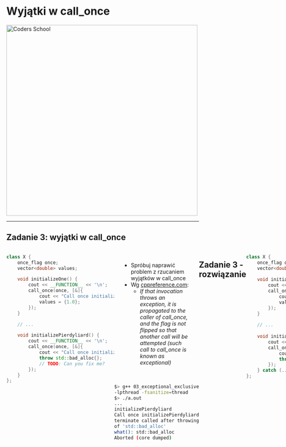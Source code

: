 <!-- .slide: data-background="#111111" -->

# Wyjątki w call_once

<a href="https://coders.school">
    <img width="500" data-src="../coders_school_logo.png" alt="Coders School" class="plain">
</a>

___
<!-- .slide: style="font-size: .83em" -->

## Zadanie 3: wyjątki w call_once

<div style="display: flex;">

<div style="width: 56%;">

```c++
class X {
    once_flag once;
    vector<double> values;

    void initializeOne() {
        cout << __FUNCTION__ << '\n';
        call_once(once, [&]{
            cout << "Call once initializeOne\n";
            values = {1.0};
        });
    }

    // ...

    void initializePierdyliard() {
        cout << __FUNCTION__ << '\n';
        call_once(once, [&]{
            cout << "Call once initializePierdyliard\n";
            throw std::bad_alloc{};
            // TODO: Can you fix me?
        });
    }
};
```
<!-- .element: class="fragment fade-in" -->
</div>

<div style="width: 44%;">

<div style="padding: 20px;">

* <!-- .element: class="fragment fade-in" --> Spróbuj naprawić problem z rzucaniem wyjątków w call_once
* <!-- .element: class="fragment fade-in" --> Wg <a href="https://en.cppreference.com/w/cpp/thread/call_once">cppreference.com</a>:
  * <!-- .element: class="fragment fade-in" --> <i>If that invocation throws an exception, it is propagated to the caller of call_once, and the flag is not flipped so that another call will be attempted (such call to call_once is known as exceptional)</i>

</div>

```bash
$> g++ 03_exceptional_exclusive_calls.cpp
-lpthread -fsanitize=thread
$> ./a.out
...
initializePierdyliard
Call once initializePierdyliard
terminate called after throwing an instance
of 'std::bad_alloc'
what(): std::bad_alloc
Aborted (core dumped)
```
<!-- .element: class="fragment fade-in" -->

</div>

___
<!-- .slide: style="font-size: .85em" -->

## Zadanie 3 - rozwiązanie

<div style="display: flex;">

<div style="width: 57%;">

```c++
class X {
    once_flag once;
    vector<double> values;
    
    void initializeOne() {
        cout << __FUNCTION__ << '\n';
        call_once(once, [&]{
            cout << "Call once initializeOne\n";
            values = {1.0};
        });
    }
    
    // ...
    
    void initializePierdyliard() try {
        cout << __FUNCTION__ << '\n';
        call_once(once, [&]{
            cout << "Call once initializePierdyliard\n";
            throw std::bad_alloc{};
        });
    } catch (...) { /* ignore exceptions */ }
};
```
<!-- .element: class="fragment fade-in" -->
</div>

<div style="width: 43%;">

<div style="padding: 20px;">

* <!-- .element: class="fragment fade-in" --> Spróbuj naprawić problem z rzucaniem wyjątków w call_once
* <!-- .element: class="fragment fade-in" --> Wg <a href="https://en.cppreference.com/w/cpp/thread/call_once">cppreference.com</a>:
  * <!-- .element: class="fragment fade-in" --> If that invocation throws an exception, it is propagated to the caller of call_once, and the flag is not flipped so that another call will be attempted (such call to call_once is known as exceptional)

* <!-- .element: class="fragment fade-in" -->  <b>NIE DA SIĘ! (Przynajmniej u mnie 🙂)</b>

</div>

```bash
$> g++ 03_exceptional_exclusive_calls.cpp
-lpthread -fsanitize=thread
$> ./a.out
...
initializePierdyliard
Call once initializePierdyliard
initializeOne
(hang up)
```
<!-- .element: class="fragment fade-in" -->

</div>

___
<!-- .slide: style="color: #555" -->

## Wyjątki w call_once – bug w implementacji biblioteki standardowej

* Jeśli once_flag jest w stanie "wywołana", call_once natychmiast zwraca - return (passive call)
* <!-- .element: style="color: #fff" --> Jeśli once_flag jest w stanie "nie wywołana", call_once wykonuje przekazaną funkcję, przekazując do niej dalsze argumenty (active call)
  * Jeśli funkcja rzuci wyjątkiem to jest on propagowany dalej, a `once_flag` nie zostaje ustawiona w stanie "wywołana" (exceptional call), więc inny `call_once` może zostać wywołany <span style="color: #f33">(przynajmniej w teorii 🙂) – [bug w implementacji](https://github.com/PaddlePaddle/Paddle/issues/6681), [przykład na cppreference.com](https://en.cppreference.com/w/cpp/thread/call_once#Example) też nie działa, podobno działa w MSVC (Visual Studio Compiler)</span>
  * <!-- .element: style="color: #555" --> Jeśli funkcja zakończy się normalnie, once_flag zostaje ustawiona w stan "wywołana" (returning call). Gwarantowane jest, że wszystkie inne wywołania będą pasywne.
* Kilka aktywnych zawołań na tej samej fladze once_flag jest kolejkowanych.
* Jeśli tej samej flagi używamy do współbieżnych wywołań różnych funkcji, to nie jest wyspecyfikowane, która funkcja zostanie zawołana.

___
<!-- .slide: style="color: #bbb" -->

## Przydatne linki

* <!-- .element: class="fragment fade-in" --> <a href="http://www.open-std.org/jtc1/sc22/wg21/docs/papers/2007/n2393.html">C++ Atomic Types and Operations (C++ Standard)</a>
* <!-- .element: class="fragment fade-in" --> <a href="https://en.cppreference.com/w/cpp/language/memory_model">C++ Memory model on cppreference.com</a>
* <!-- .element: class="fragment fade-in" --> <a href="https://en.cppreference.com/w/cpp/atomic/memory_order">std::memory_order on cppreference.com</a>
* <!-- .element: class="fragment fade-in" --> <a href="https://en.cppreference.com/w/cpp/thread/call_once">std::call_once on cppreference.com</a>
* <!-- .element: class="fragment fade-in" --> <a href="https://en.cppreference.com/w/cpp/thread/once_flag">std::once_flag on cppreference.com</a>
  * <!-- .element: class="fragment fade-in" --> <a href="https://github.com/PaddlePaddle/Paddle/issues/6681">STL bug in exception handling in call_once</a>
  * <!-- .element: class="fragment fade-in" --> <a href="https://stackoverflow.com/questions/26985370/stdcall-once-vs-stdmutex-for-thread-safe-initialization">call_once vs mutex on stackoverflow</a>
* <!-- .element: class="fragment fade-in" --> <a href="https://stackoverflow.com/questions/17712001/how-is-meyers-implementation-of-a-singleton-actually-a-singleton">Meyers Singleton on stackoverflow</a>
